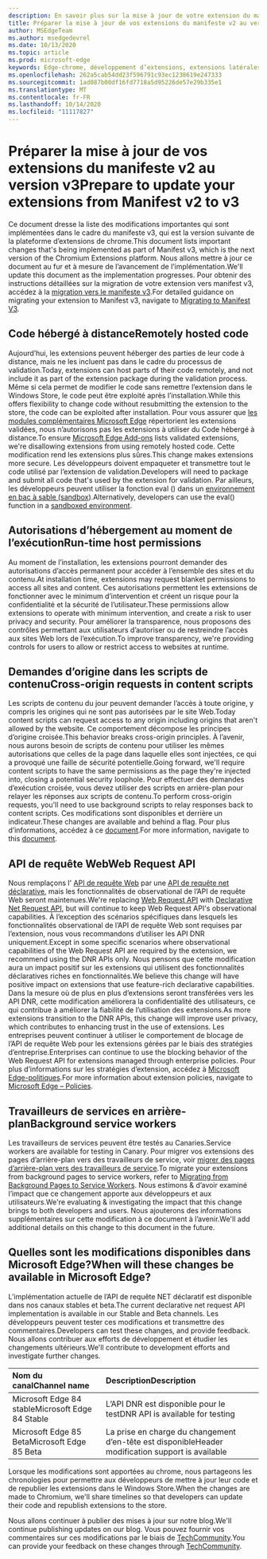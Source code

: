 ```yaml
---
description: En savoir plus sur la mise à jour de votre extension du manifeste v2 vers la version v3
title: Préparer la mise à jour de vos extensions du manifeste v2 au version v3
author: MSEdgeTeam
ms.author: msedgedevrel
ms.date: 10/13/2020
ms.topic: article
ms.prod: microsoft-edge
keywords: Edge-chrome, développement d’extensions, extensions latérales, extensions de navigateur, compléments, développeur, manifeste v3, migration vers le manifeste v3
ms.openlocfilehash: 262a5cab54dd23f596791c93ec1238619e247333
ms.sourcegitcommit: 1ad087b00df16fd7718a5d95226de57e29b335e1
ms.translationtype: MT
ms.contentlocale: fr-FR
ms.lasthandoff: 10/14/2020
ms.locfileid: "11117827"
---
```

# <span data-ttu-id="8f791-104">Préparer la mise à jour de vos extensions du manifeste v2 au version v3</span><span class="sxs-lookup"><span data-stu-id="8f791-104">Prepare to update your extensions from Manifest v2 to v3</span></span> 

<span data-ttu-id="8f791-105">Ce document dresse la liste des modifications importantes qui sont implémentées dans le cadre du manifeste v3, qui est la version suivante de la plateforme d’extensions de chrome.</span><span class="sxs-lookup"><span data-stu-id="8f791-105">This document lists important changes that's being implemented as part of Manifest v3, which is the next version of the Chromium Extensions platform.</span></span> <span data-ttu-id="8f791-106">Nous allons mettre à jour ce document au fur et à mesure de l’avancement de l’implémentation.</span><span class="sxs-lookup"><span data-stu-id="8f791-106">We'll update this document as the implementation progresses.</span></span> <span data-ttu-id="8f791-107">Pour obtenir des instructions détaillées sur la migration de votre extension vers manifest v3, accédez à la [migration vers le manifeste v3][Google_Migrate_to_MV3].</span><span class="sxs-lookup"><span data-stu-id="8f791-107">For detailed guidance on migrating your extension to Manifest v3, navigate to [Migrating to Manifest V3][Google_Migrate_to_MV3].</span></span> 

## <span data-ttu-id="8f791-108">Code hébergé à distance</span><span class="sxs-lookup"><span data-stu-id="8f791-108">Remotely hosted code</span></span>  

<span data-ttu-id="8f791-109">Aujourd’hui, les extensions peuvent héberger des parties de leur code à distance, mais ne les incluent pas dans le cadre du processus de validation.</span><span class="sxs-lookup"><span data-stu-id="8f791-109">Today, extensions can host parts of their code remotely, and not include it as part of the extension package during the validation process.</span></span> <span data-ttu-id="8f791-110">Même si cela permet de modifier le code sans remettre l’extension dans le Windows Store, le code peut être exploité après l’installation.</span><span class="sxs-lookup"><span data-stu-id="8f791-110">While this offers flexibility to change code without resubmitting the extension to the store, the code can be exploited after installation.</span></span> <span data-ttu-id="8f791-111">Pour vous assurer que [les modules complémentaires Microsoft Edge][EdgeAddons] répertorient les extensions validées, nous n’autorisons pas les extensions à utiliser du Code hébergé à distance.</span><span class="sxs-lookup"><span data-stu-id="8f791-111">To ensure [Microsoft Edge Add-ons][EdgeAddons] lists validated extensions, we're disallowing extensions from using remotely hosted code.</span></span> <span data-ttu-id="8f791-112">Cette modification rend les extensions plus sûres.</span><span class="sxs-lookup"><span data-stu-id="8f791-112">This change makes extensions more secure.</span></span> <span data-ttu-id="8f791-113">Les développeurs doivent empaqueter et transmettre tout le code utilisé par l’extension de validation.</span><span class="sxs-lookup"><span data-stu-id="8f791-113">Developers will need to package and submit all code that's used by the extension for validation.</span></span> <span data-ttu-id="8f791-114">Par ailleurs, les développeurs peuvent utiliser la fonction eval () dans un [environnement en bac à sable (sandbox][sandboxingEval]).</span><span class="sxs-lookup"><span data-stu-id="8f791-114">Alternatively, developers can use the eval() function in a [sandboxed environment][sandboxingEval].</span></span> 

## <span data-ttu-id="8f791-115">Autorisations d’hébergement au moment de l’exécution</span><span class="sxs-lookup"><span data-stu-id="8f791-115">Run-time host permissions</span></span>  

<span data-ttu-id="8f791-116">Au moment de l’installation, les extensions pourront demander des autorisations d’accès permanent pour accéder à l’ensemble des sites et du contenu.</span><span class="sxs-lookup"><span data-stu-id="8f791-116">At installation time, extensions may request blanket permissions to access all sites and content.</span></span> <span data-ttu-id="8f791-117">Ces autorisations permettent les extensions de fonctionner avec le minimum d’intervention et créent un risque pour la confidentialité et la sécurité de l’utilisateur.</span><span class="sxs-lookup"><span data-stu-id="8f791-117">These permissions allow extensions to operate with minimum intervention, and create a risk to user privacy and security.</span></span> <span data-ttu-id="8f791-118">Pour améliorer la transparence, nous proposons des contrôles permettant aux utilisateurs d’autoriser ou de restreindre l’accès aux sites Web lors de l’exécution.</span><span class="sxs-lookup"><span data-stu-id="8f791-118">To improve transparency, we're providing controls for users to allow or restrict access to websites at runtime.</span></span> 

## <span data-ttu-id="8f791-119">Demandes d’origine dans les scripts de contenu</span><span class="sxs-lookup"><span data-stu-id="8f791-119">Cross-origin requests in content scripts</span></span>  

<span data-ttu-id="8f791-120">Les scripts de contenu du jour peuvent demander l’accès à toute origine, y compris les origines qui ne sont pas autorisées par le site Web.</span><span class="sxs-lookup"><span data-stu-id="8f791-120">Today content scripts can request access to any origin including origins that aren't allowed by the website.</span></span> <span data-ttu-id="8f791-121">Ce comportement décompose les principes d’origine croisée.</span><span class="sxs-lookup"><span data-stu-id="8f791-121">This behavior breaks cross-origin principles.</span></span> <span data-ttu-id="8f791-122">À l’avenir, nous aurons besoin de scripts de contenu pour utiliser les mêmes autorisations que celles de la page dans laquelle elles sont injectées, ce qui a provoqué une faille de sécurité potentielle.</span><span class="sxs-lookup"><span data-stu-id="8f791-122">Going forward, we'll require content scripts to have the same permissions as the page they're injected into, closing a potential security loophole.</span></span> <span data-ttu-id="8f791-123">Pour effectuer des demandes d’exécution croisée, vous devez utiliser des scripts en arrière-plan pour relayer les réponses aux scripts de contenu.</span><span class="sxs-lookup"><span data-stu-id="8f791-123">To perform cross-origin requests, you'll need to use background scripts to relay responses back to content scripts.</span></span> <span data-ttu-id="8f791-124">Ces modifications sont disponibles et derrière un indicateur.</span><span class="sxs-lookup"><span data-stu-id="8f791-124">These changes are available and behind a flag.</span></span> <span data-ttu-id="8f791-125">Pour plus d’informations, accédez à ce [document][CORS].</span><span class="sxs-lookup"><span data-stu-id="8f791-125">For more information, navigate to this [document][CORS].</span></span> 

## <span data-ttu-id="8f791-126">API de requête Web</span><span class="sxs-lookup"><span data-stu-id="8f791-126">Web Request API</span></span>  

<span data-ttu-id="8f791-127">Nous remplaçons l' [API de requête Web][WebRequestAPI] par une [API de requête net déclarative][DeclarativeNetRequestAPI], mais les fonctionnalités de observational de l’API de requête Web seront maintenues.</span><span class="sxs-lookup"><span data-stu-id="8f791-127">We're replacing [Web Request API][WebRequestAPI] with [Declarative Net Request API][DeclarativeNetRequestAPI], but will continue to keep Web Request API's observational capabilities.</span></span> <span data-ttu-id="8f791-128">À l’exception des scénarios spécifiques dans lesquels les fonctionnalités observational de l’API de requête Web sont requises par l’extension, nous vous recommandons d’utiliser les API DNR uniquement.</span><span class="sxs-lookup"><span data-stu-id="8f791-128">Except in some specific scenarios where observational capabilities of the Web Request API are required by the extension, we recommend using the DNR APIs only.</span></span> <span data-ttu-id="8f791-129">Nous pensons que cette modification aura un impact positif sur les extensions qui utilisent des fonctionnalités déclaratives riches en fonctionnalités.</span><span class="sxs-lookup"><span data-stu-id="8f791-129">We believe this change will have positive impact on extensions that use feature-rich declarative capabilities.</span></span> <span data-ttu-id="8f791-130">Dans la mesure où de plus en plus d’extensions seront transférées vers les API DNR, cette modification améliorera la confidentialité des utilisateurs, ce qui contribue à améliorer la fiabilité de l’utilisation des extensions.</span><span class="sxs-lookup"><span data-stu-id="8f791-130">As more extensions transition to the DNR APIs, this change will improve user privacy, which contributes to enhancing trust in the use of extensions.</span></span>
<span data-ttu-id="8f791-131">Les entreprises peuvent continuer à utiliser le comportement de blocage de l’API de requête Web pour les extensions gérées par le biais des stratégies d’entreprise.</span><span class="sxs-lookup"><span data-stu-id="8f791-131">Enterprises can continue to use the blocking behavior of the Web Request API for extensions managed through enterprise policies.</span></span> <span data-ttu-id="8f791-132">Pour plus d’informations sur les stratégies d’extension, accédez à [Microsoft Edge-politiques][MicrosoftEdgePolicies].</span><span class="sxs-lookup"><span data-stu-id="8f791-132">For more information about extension policies, navigate to [Microsoft Edge – Policies][MicrosoftEdgePolicies].</span></span> 

## <span data-ttu-id="8f791-133">Travailleurs de services en arrière-plan</span><span class="sxs-lookup"><span data-stu-id="8f791-133">Background service workers</span></span>  
 
<span data-ttu-id="8f791-134">Les travailleurs de services peuvent être testés au Canaries.</span><span class="sxs-lookup"><span data-stu-id="8f791-134">Service workers are available for testing in Canary.</span></span> <span data-ttu-id="8f791-135">Pour migrer vos extensions des pages d’arrière-plan vers des travailleurs de service, voir [migrer des pages d’arrière-plan vers des travailleurs de service][ServiceWorkers].</span><span class="sxs-lookup"><span data-stu-id="8f791-135">To migrate your extensions from background pages to service workers, refer to [Migrating from Background Pages to Service Workers][ServiceWorkers].</span></span> <span data-ttu-id="8f791-136">Nous estimons & d’avoir examiné l’impact que ce changement apporte aux développeurs et aux utilisateurs.</span><span class="sxs-lookup"><span data-stu-id="8f791-136">We're evaluating & investigating the impact that this change brings to both developers and users.</span></span> <span data-ttu-id="8f791-137">Nous ajouterons des informations supplémentaires sur cette modification à ce document à l’avenir.</span><span class="sxs-lookup"><span data-stu-id="8f791-137">We'll add  additional details on this change to this document in the future.</span></span> 

## <span data-ttu-id="8f791-138">Quelles sont les modifications disponibles dans Microsoft Edge?</span><span class="sxs-lookup"><span data-stu-id="8f791-138">When will these changes be available in Microsoft Edge?</span></span>

<span data-ttu-id="8f791-139">L’implémentation actuelle de l’API de requête NET déclaratif est disponible dans nos canaux stables et beta.</span><span class="sxs-lookup"><span data-stu-id="8f791-139">The current declarative net request API implementation is available in our Stable and Beta channels.</span></span> <span data-ttu-id="8f791-140">Les développeurs peuvent tester ces modifications et transmettre des commentaires.</span><span class="sxs-lookup"><span data-stu-id="8f791-140">Developers can test these changes, and provide feedback.</span></span> <span data-ttu-id="8f791-141">Nous allons contribuer aux efforts de développement et étudier les changements ultérieurs.</span><span class="sxs-lookup"><span data-stu-id="8f791-141">We'll contribute to development efforts and investigate further changes.</span></span> 

| <span data-ttu-id="8f791-142">Nom du canal</span><span class="sxs-lookup"><span data-stu-id="8f791-142">Channel name</span></span> | <span data-ttu-id="8f791-143">Description</span><span class="sxs-lookup"><span data-stu-id="8f791-143">Description</span></span> |
|:--- |:--- |  
| <span data-ttu-id="8f791-144">Microsoft Edge 84 stable</span><span class="sxs-lookup"><span data-stu-id="8f791-144">Microsoft Edge 84 Stable</span></span> | <span data-ttu-id="8f791-145">L’API DNR est disponible pour le test</span><span class="sxs-lookup"><span data-stu-id="8f791-145">DNR API is available for testing</span></span> |  
| <span data-ttu-id="8f791-146">Microsoft Edge 85 Beta</span><span class="sxs-lookup"><span data-stu-id="8f791-146">Microsoft Edge 85 Beta</span></span> | <span data-ttu-id="8f791-147">La prise en charge du changement d’en-tête est disponible</span><span class="sxs-lookup"><span data-stu-id="8f791-147">Header modification support is available</span></span>| 

<span data-ttu-id="8f791-148">Lorsque les modifications sont apportées au chrome, nous partageons les chronologies pour permettre aux développeurs de mettre à jour leur code et de republier les extensions dans le Windows Store.</span><span class="sxs-lookup"><span data-stu-id="8f791-148">When the changes are made to Chromium, we'll share timelines so that developers can update their code and republish extensions to the store.</span></span> 

<span data-ttu-id="8f791-149">Nous allons continuer à publier des mises à jour sur notre blog.</span><span class="sxs-lookup"><span data-stu-id="8f791-149">We'll continue publishing updates on our blog.</span></span> <span data-ttu-id="8f791-150">Vous pouvez fournir vos commentaires sur ces modifications par le biais de [TechCommunity][TechCommunity].</span><span class="sxs-lookup"><span data-stu-id="8f791-150">You can provide your feedback on these changes through [TechCommunity][TechCommunity].</span></span>

<!-- links -->  

[EdgeAddons]: https://microsoftedge.microsoft.com/addons/ "Modules complémentaires Microsoft Edge"  
[MicrosoftBlog]: https://blogs.windows.com/windowsexperience/2018/12/06/microsoft-edge-making-the-web-better-through-more-open-source-collaboration/  
[MicrosoftEdgePolicies]: https://docs.microsoft.com/deployedge/microsoft-edge-policies#extensions 

[TechCommunity]: https://techcommunity.microsoft.com/t5/articles/manifest-v3-changes-are-now-available-in-microsoft-edge/m-p/1780254 "Communauté technologique"  


[Google_Migrate_to_MV3]: https://developer.chrome.com/extensions/migrating_to_manifest_v3   
[SandboxingEval]: https://developer.chrome.com/apps/sandboxingEval "Utilisation de eval dans les extensions chrome. En toute sécurité."
[CORS]: https://www.chromium.org/Home/chromium-security/extension-content-script-fetches "Modifications apportées aux demandes d’interrogation dans les scripts de contenu d’extension"
[WebRequestAPI]: https://developer.chrome.com/extensions/webRequest "API de requête Web"  
[DeclarativeNetRequestAPI]: https://developer.chrome.com/extensions/declarativeNetRequest/ "API de requête NET déclaratif"
[ServiceWorkers]:  https://developers.chrome.com/extensions/migrating_to_service_workers


